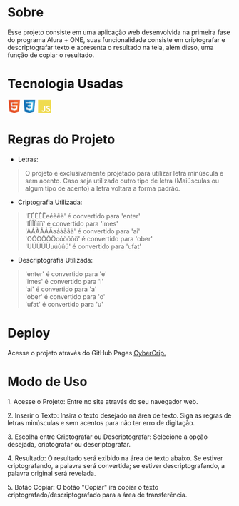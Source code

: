 # Sobre
Esse projeto consiste em uma aplicação web desenvolvida na primeira fase do programa Alura + ONE, suas funcionalidade consiste em criptografar e descriptografar texto e apresenta o resultado na tela, além disso, uma função de copiar o resultado.

# Tecnologia Usadas
<img src="https://raw.githubusercontent.com/devicons/devicon/master/icons/html5/html5-original.svg" width="30px" heigth="30px">    <img src="https://raw.githubusercontent.com/devicons/devicon/master/icons/css3/css3-original.svg" width="30px" heigth="30px">    <img src="https://raw.githubusercontent.com/devicons/devicon/master/icons/javascript/javascript-plain.svg" width="30px" heigth="30px">
# Regras do Projeto 

* Letras:
> O projeto é exclusivamente projetado para utilizar letra minúscula e sem acento. Caso seja utilizado outro tipo de letra (Maiúsculas ou algum tipo de acento) a letra voltara a forma padrão.

* Criptografia Utilizada:
>'EÉÈÊËeéèêë' é convertido para 'enter'          
'IÍÌÎÏiíìîï' é convertido para 'imes'                 
'AÁÀÃÂÄaáàãâä' é convertido para 'ai'              
'OÓÒÕÔÖoóòõôö' é convertido para 'ober'                    
'UÚÙÛÜuúùûü' é convertido para 'ufat'

* Descriptografia Utilizada:
>'enter' é convertido para 'e'          
'imes' é convertido para 'i'               
'ai' é convertido para 'a'             
'ober' é convertido para 'o'          
'ufat' é convertido para 'u'

 # Deploy
 Acesse o projeto através do GitHub Pages <a href=""> CyberCrip. </a>
 
# Modo de Uso

1. Acesse o Projeto:
Entre no site através do seu navegador web.

2. Inserir o Texto:
Insira o texto desejado na área de texto. Siga as regras de letras minúsculas e sem acentos para não ter erro de digitação.

3. Escolha entre Criptografar ou Descriptografar:
Selecione a opção desejada, criptografar ou descriptografar.

4. Resultado:
O resultado será exibido na área de texto abaixo. Se estiver criptografando, a palavra será convertida; se estiver descriptografando, a palavra original será revelada.

5. Botão Copiar:
O botão "Copiar" ira copiar o texto criptografado/descriptografado para a área de transferência.
